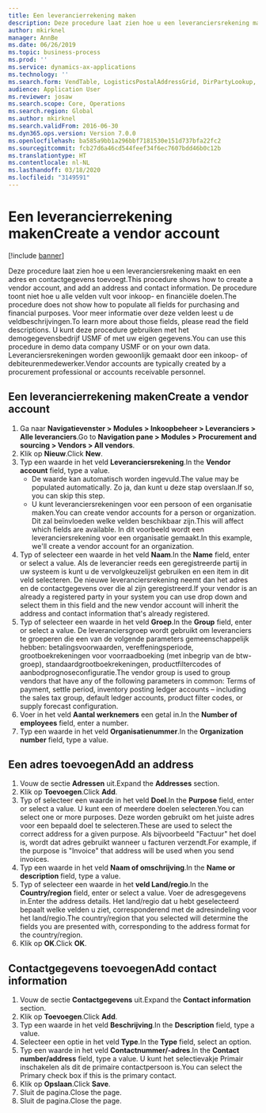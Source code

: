 ```yaml
---
title: Een leverancierrekening maken
description: Deze procedure laat zien hoe u een leveranciersrekening maakt en een adres en contactgegevens toevoegt.
author: mkirknel
manager: AnnBe
ms.date: 06/26/2019
ms.topic: business-process
ms.prod: ''
ms.service: dynamics-ax-applications
ms.technology: ''
ms.search.form: VendTable, LogisticsPostalAddressGrid, DirPartyLookup, LogisticsPostalAddress, SysLookupMultiSelectGrid
audience: Application User
ms.reviewer: josaw
ms.search.scope: Core, Operations
ms.search.region: Global
ms.author: mkirknel
ms.search.validFrom: 2016-06-30
ms.dyn365.ops.version: Version 7.0.0
ms.openlocfilehash: ba585a9bb1a296bbf7181530e151d737bfa22fc2
ms.sourcegitcommit: fcb27d6a46cd544feef34f6ec7607bdd46b0c12b
ms.translationtype: HT
ms.contentlocale: nl-NL
ms.lasthandoff: 03/18/2020
ms.locfileid: "3149591"
---
```

# <a name="create-a-vendor-account"></a><span data-ttu-id="c4ced-103">Een leverancierrekening maken</span><span class="sxs-lookup"><span data-stu-id="c4ced-103">Create a vendor account</span></span>

[!include [banner](../../includes/banner.md)]

<span data-ttu-id="c4ced-104">Deze procedure laat zien hoe u een leveranciersrekening maakt en een adres en contactgegevens toevoegt.</span><span class="sxs-lookup"><span data-stu-id="c4ced-104">This procedure shows how to create a vendor account, and add an address and contact information.</span></span> <span data-ttu-id="c4ced-105">De procedure toont niet hoe u alle velden vult voor inkoop- en financiële doelen.</span><span class="sxs-lookup"><span data-stu-id="c4ced-105">The procedure does not show how to populate all fields for purchasing and financial purposes.</span></span> <span data-ttu-id="c4ced-106">Voor meer informatie over deze velden leest u de veldbeschrijvingen.</span><span class="sxs-lookup"><span data-stu-id="c4ced-106">To learn more about those fields, please read the field descriptions.</span></span> <span data-ttu-id="c4ced-107">U kunt deze procedure gebruiken met het demogegevensbedrijf USMF of met uw eigen gegevens.</span><span class="sxs-lookup"><span data-stu-id="c4ced-107">You can use this procedure in demo data company USMF or on your own data.</span></span> <span data-ttu-id="c4ced-108">Leveranciersrekeningen worden gewoonlijk gemaakt door een inkoop- of debiteurenmedewerker.</span><span class="sxs-lookup"><span data-stu-id="c4ced-108">Vendor accounts are typically created by a procurement professional or accounts receivable personnel.</span></span>


## <a name="create-a-vendor-account"></a><span data-ttu-id="c4ced-109">Een leverancierrekening maken</span><span class="sxs-lookup"><span data-stu-id="c4ced-109">Create a vendor account</span></span>
1. <span data-ttu-id="c4ced-110">Ga naar **Navigatievenster > Modules > Inkoopbeheer > Leveranciers > Alle leveranciers**.</span><span class="sxs-lookup"><span data-stu-id="c4ced-110">Go to **Navigation pane > Modules > Procurement and sourcing > Vendors > All vendors**.</span></span>
2. <span data-ttu-id="c4ced-111">Klik op **Nieuw**.</span><span class="sxs-lookup"><span data-stu-id="c4ced-111">Click **New**.</span></span>
3. <span data-ttu-id="c4ced-112">Typ een waarde in het veld **Leveranciersrekening**.</span><span class="sxs-lookup"><span data-stu-id="c4ced-112">In the **Vendor account** field, type a value.</span></span>
    - <span data-ttu-id="c4ced-113">De waarde kan automatisch worden ingevuld.</span><span class="sxs-lookup"><span data-stu-id="c4ced-113">The value may be populated automatically.</span></span> <span data-ttu-id="c4ced-114">Zo ja, dan kunt u deze stap overslaan.</span><span class="sxs-lookup"><span data-stu-id="c4ced-114">If so, you can skip this step.</span></span>  
    - <span data-ttu-id="c4ced-115">U kunt leveranciersrekeningen voor een persoon of een organisatie maken.</span><span class="sxs-lookup"><span data-stu-id="c4ced-115">You can create vendor accounts for a person or organization.</span></span> <span data-ttu-id="c4ced-116">Dit zal beïnvloeden welke velden beschikbaar zijn.</span><span class="sxs-lookup"><span data-stu-id="c4ced-116">This will affect which fields are available.</span></span> <span data-ttu-id="c4ced-117">In dit voorbeeld wordt een leveranciersrekening voor een organisatie gemaakt.</span><span class="sxs-lookup"><span data-stu-id="c4ced-117">In this example, we'll create a vendor account for an organization.</span></span>   
4. <span data-ttu-id="c4ced-118">Typ of selecteer een waarde in het veld **Naam**.</span><span class="sxs-lookup"><span data-stu-id="c4ced-118">In the **Name** field, enter or select a value.</span></span> <span data-ttu-id="c4ced-119">Als de leverancier reeds een geregistreerde partij in uw systeem is kunt u de vervolgkeuzelijst gebruiken en een item in dit veld selecteren. De nieuwe leveranciersrekening neemt dan het adres en de contactgegevens over die al zijn geregistreerd.</span><span class="sxs-lookup"><span data-stu-id="c4ced-119">If your vendor is an already a registered party in your system you can use drop down and select them in this field and the new vendor account will inherit the address and contact information that's already registered.</span></span>
5. <span data-ttu-id="c4ced-120">Typ of selecteer een waarde in het veld **Groep**.</span><span class="sxs-lookup"><span data-stu-id="c4ced-120">In the **Group** field, enter or select a value.</span></span> <span data-ttu-id="c4ced-121">De leveranciersgroep wordt gebruikt om leveranciers te groeperen die een van de volgende parameters gemeenschappelijk hebben: betalingsvoorwaarden, vereffeningsperiode, grootboekrekeningen voor voorraadboeking (met inbegrip van de btw-groep), standaardgrootboekrekeningen, productfiltercodes of aanbodprognoseconfiguratie.</span><span class="sxs-lookup"><span data-stu-id="c4ced-121">The vendor group is used to group vendors that have any of the following parameters in common: Terms of payment, settle period, inventory posting ledger accounts – including the sales tax group, default ledger accounts, product filter codes, or supply forecast configuration.</span></span>
6. <span data-ttu-id="c4ced-122">Voer in het veld **Aantal werknemers** een getal in.</span><span class="sxs-lookup"><span data-stu-id="c4ced-122">In the **Number of employees** field, enter a number.</span></span>
7. <span data-ttu-id="c4ced-123">Typ een waarde in het veld **Organisatienummer**.</span><span class="sxs-lookup"><span data-stu-id="c4ced-123">In the **Organization number** field, type a value.</span></span>

## <a name="add-an-address"></a><span data-ttu-id="c4ced-124">Een adres toevoegen</span><span class="sxs-lookup"><span data-stu-id="c4ced-124">Add an address</span></span>
1. <span data-ttu-id="c4ced-125">Vouw de sectie **Adressen** uit.</span><span class="sxs-lookup"><span data-stu-id="c4ced-125">Expand the **Addresses** section.</span></span>
2. <span data-ttu-id="c4ced-126">Klik op **Toevoegen**.</span><span class="sxs-lookup"><span data-stu-id="c4ced-126">Click **Add**.</span></span>
3. <span data-ttu-id="c4ced-127">Typ of selecteer een waarde in het veld **Doel**.</span><span class="sxs-lookup"><span data-stu-id="c4ced-127">In the **Purpose** field, enter or select a value.</span></span> <span data-ttu-id="c4ced-128">U kunt een of meerdere doelen selecteren.</span><span class="sxs-lookup"><span data-stu-id="c4ced-128">You can select one or more purposes.</span></span> <span data-ttu-id="c4ced-129">Deze worden gebruikt om het juiste adres voor een bepaald doel te selecteren.</span><span class="sxs-lookup"><span data-stu-id="c4ced-129">These are used to select the correct address for a given purpose.</span></span> <span data-ttu-id="c4ced-130">Als bijvoorbeeld "Factuur" het doel is, wordt dat adres gebruikt wanneer u facturen verzendt.</span><span class="sxs-lookup"><span data-stu-id="c4ced-130">For example, if the purpose is "Invoice" that address will be used when you send invoices.</span></span>
4. <span data-ttu-id="c4ced-131">Typ een waarde in het veld **Naam of omschrijving**.</span><span class="sxs-lookup"><span data-stu-id="c4ced-131">In the **Name or description** field, type a value.</span></span>
5. <span data-ttu-id="c4ced-132">Typ of selecteer een waarde in het **veld Land/regio**.</span><span class="sxs-lookup"><span data-stu-id="c4ced-132">In the **Country/region** field, enter or select a value.</span></span> <span data-ttu-id="c4ced-133">Voer de adresgegevens in.</span><span class="sxs-lookup"><span data-stu-id="c4ced-133">Enter the address details.</span></span> <span data-ttu-id="c4ced-134">Het land/regio dat u hebt geselecteerd bepaalt welke velden u ziet, corresponderend met de adresindeling voor het land/regio.</span><span class="sxs-lookup"><span data-stu-id="c4ced-134">The country/region that you selected will determine the fields you are presented with, corresponding to the address format for the country/region.</span></span> 
6. <span data-ttu-id="c4ced-135">Klik op **OK**.</span><span class="sxs-lookup"><span data-stu-id="c4ced-135">Click **OK**.</span></span>

## <a name="add-contact-information"></a><span data-ttu-id="c4ced-136">Contactgegevens toevoegen</span><span class="sxs-lookup"><span data-stu-id="c4ced-136">Add contact information</span></span>
1. <span data-ttu-id="c4ced-137">Vouw de sectie **Contactgegevens** uit.</span><span class="sxs-lookup"><span data-stu-id="c4ced-137">Expand the **Contact information** section.</span></span>
2. <span data-ttu-id="c4ced-138">Klik op **Toevoegen**.</span><span class="sxs-lookup"><span data-stu-id="c4ced-138">Click **Add**.</span></span>
3. <span data-ttu-id="c4ced-139">Typ een waarde in het veld **Beschrijving**.</span><span class="sxs-lookup"><span data-stu-id="c4ced-139">In the **Description** field, type a value.</span></span>
4. <span data-ttu-id="c4ced-140">Selecteer een optie in het veld **Type**.</span><span class="sxs-lookup"><span data-stu-id="c4ced-140">In the **Type** field, select an option.</span></span>
5. <span data-ttu-id="c4ced-141">Typ een waarde in het veld **Contactnummer/-adres**.</span><span class="sxs-lookup"><span data-stu-id="c4ced-141">In the **Contact number/address** field, type a value.</span></span> <span data-ttu-id="c4ced-142">U kunt het selectievakje Primair inschakelen als dit de primaire contactpersoon is.</span><span class="sxs-lookup"><span data-stu-id="c4ced-142">You can select the Primary check box if this is the primary contact.</span></span>  
6. <span data-ttu-id="c4ced-143">Klik op **Opslaan**.</span><span class="sxs-lookup"><span data-stu-id="c4ced-143">Click **Save**.</span></span>
7. <span data-ttu-id="c4ced-144">Sluit de pagina.</span><span class="sxs-lookup"><span data-stu-id="c4ced-144">Close the page.</span></span>
8. <span data-ttu-id="c4ced-145">Sluit de pagina.</span><span class="sxs-lookup"><span data-stu-id="c4ced-145">Close the page.</span></span>

